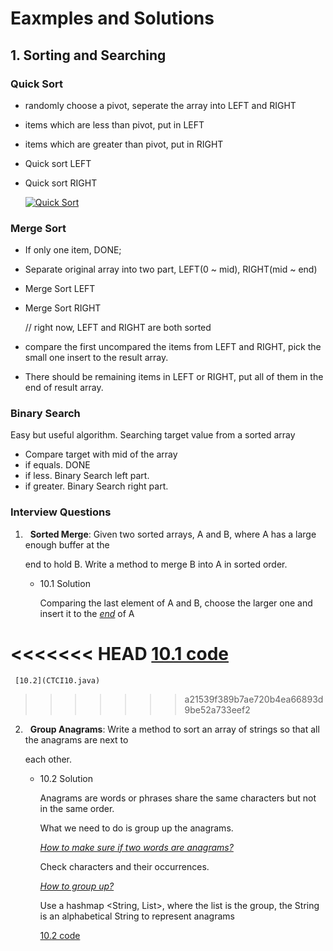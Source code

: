# Eaxmples and Solutions

## 1. Sorting and Searching

### Quick Sort

- randomly choose a pivot, seperate the array into LEFT and RIGHT

- items which are less than pivot, put in LEFT

- items which are greater than pivot, put in RIGHT

- Quick sort LEFT

- Quick sort RIGHT

  [![Quick Sort](https://img.youtube.com/vi/Fnpa1KtwJsA/0.jpg)](https://www.youtube.com/watch?v=Fnpa1KtwJsA "Quick Sort")

### Merge Sort

- If only one item, DONE;

- Separate original array into two part, LEFT(0 ~ mid), RIGHT(mid ~ end)

- Merge Sort LEFT

- Merge Sort RIGHT

  // right now, LEFT and RIGHT are both sorted

- compare the first uncompared the items from LEFT and RIGHT, pick the small one insert to the result array.

- There should be remaining items in LEFT or RIGHT, put all of them in the end of result array.

### Binary Search

Easy but useful algorithm. Searching target value from a sorted array

- Compare target with mid of the array
- if equals. DONE
- if less. Binary Search left part.
- if greater. Binary Search right part.



### Interview Questions

1.   **Sorted Merge**: Given two sorted arrays, A and B, where A has a large enough buffer at the

   end to hold B. Write a method to merge B into A in sorted order.

   - 10.1 Solution

     Comparing the last element of A and B, choose the larger one and insert it to the <u>*end*</u> of A

<<<<<<< HEAD
     [10.1 code](CTCI10.java)
=======
     [10.2](CTCI10.java)
>>>>>>> a21539f389b7ae720b4ea66893d9be52a733eef2

2.   **Group Anagrams**: Write a method to sort an array of strings so that all the anagrams are next to

     each other.

     - 10.2 Solution

       Anagrams are words or phrases share the same characters but not in the same order.

       What we need to do is group up the anagrams.

       <u>*How to make sure if two words are anagrams?*</u>

       Check characters and their occurrences.

       <u>*How to group up?*</u>

       Use a hashmap <String, List>, where the list is the group, the String is an alphabetical String to represent anagrams

       [10.2 code](CTCI10.java)


